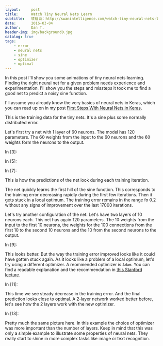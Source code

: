 ```yaml
---
layout:     post
title:      Watch Tiny Neural Nets Learn
subtitle:   转载自：http://swanintelligence.com/watch-tiny-neural-nets-learn.html
date:       2016-03-04
author:     Dan T.
header-img: img/background0.jpg
catalog: true
tags:
    - error
    - neural nets
    - sine
    - optimizer
    - optimal
---
```


In this post I'll show you some animations of tiny neural nets learning. Finding the right neural net for a
given problem needs experience and experimentation. I'll show you the steps and missteps it took me to find
a good net to predict a noisy sine function.

I'll assume you already know the very basics of neural nets in Keras, which you can read up on in my post
[First Steps With Neural Nets in Keras](http://swanintelligence.com/first-steps-with-neural-nets-in-keras.html).

This is the training data for the tiny nets. It's a sine plus some normally distributed error.








Let's first try a net with 1 layer of 60 neurons. The model has 120 parameters. The 60 weights
from the input to the 60 neurons and the 60 weights form the neurons to the output.




In [3]:

In [5]:

In [7]:








This is how the predictions of the net look during each training iteration.




The net quickly learns the first hill of the sine function. This corresponds to the training error
decreasing rapidly during the first few iterations. Then it gets stuck in a local optimum. The
training error remains in the range fo 0.2 without any signs of improvement over the last 17000 iterations.

Let's try another configuration of the net. Let's have two layers of 10 neurons each. This net has again 120
parameters. The 10 weights from the input to the first 10 neurons, the weights for the 100 connections
from the first 10 to the second 10 neurons and the 10 from the second neurons to the output.




In [9]:











This looks better. But the way the training error improved looks like it could have gotten stuck again.
As it looks like a problem of a local optimum, let's try using a different optimizer. A reommended optimizer
is `Adam`. You can find a readable explanation and the recommendation in
[this Stanford lecture](http://cs231n.github.io/neural-networks-3#ada).




In [11]:











This time we see steady decrease in the training error. And the final prediction looks close to optimal.
A 2-layer network worked better before, let's see how the 2 layers work with the new optimizer.




In [13]:











Pretty much the same picture here. In this example the choice of optimizer was more important than the number of
layers. Keep in mind that this was only a simple example to illustrate some properties of neural nets. They really
start to shine in more complex tasks like image or text recognition.
